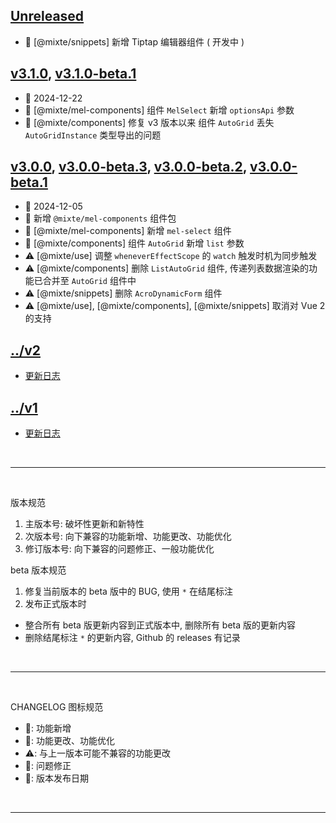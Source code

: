 ## [Unreleased]
  - 🌟 [@mixte/snippets] 新增 Tiptap 编辑器组件 ( 开发中 )

## [v3.1.0], [v3.1.0-beta.1]
  - 📅 2024-12-22
  - 🌟 [@mixte/mel-components] 组件 `MelSelect` 新增 `optionsApi` 参数
  - 🐞 [@mixte/components] 修复 v3 版本以来 组件 `AutoGrid` 丢失 `AutoGridInstance` 类型导出的问题

## [v3.0.0], [v3.0.0-beta.3], [v3.0.0-beta.2], [v3.0.0-beta.1]
  - 📅 2024-12-05
  - 🌟 新增 `@mixte/mel-components` 组件包
  - 🌟 [@mixte/mel-components] 新增 `mel-select` 组件
  - 💄 [@mixte/components] 组件 `AutoGrid` 新增 `list` 参数
  - ⚠️ [@mixte/use] 调整 `wheneverEffectScope` 的 `watch` 触发时机为同步触发
  - ⚠️ [@mixte/components] 删除 `ListAutoGrid` 组件, 传递列表数据渲染的功能已合并至 `AutoGrid` 组件中
  - ⚠️ [@mixte/snippets] 删除 `AcroDynamicForm` 组件
  - ⚠️ [@mixte/use], [@mixte/components], [@mixte/snippets] 取消对 Vue 2 的支持


## [../v2](https://mixte-v2.moomfe.com)
  - [更新日志](https://mixte-v2.moomfe.com/changelog)

## [../v1](https://mixte-v1.moomfe.com)
  - [更新日志](https://mixte-v1.moomfe.com/changelog)

<br>
<hr>
<br>

版本规范

1. 主版本号: 破坏性更新和新特性
2. 次版本号: 向下兼容的功能新增、功能更改、功能优化
3. 修订版本号: 向下兼容的问题修正、一般功能优化

beta 版本规范

1. 修复当前版本的 beta 版中的 BUG, 使用 `*` 在结尾标注
2. 发布正式版本时
  - 整合所有 beta 版更新内容到正式版本中, 删除所有 beta 版的更新内容
  - 删除结尾标注 `*` 的更新内容, Github 的 releases 有记录

<br>
<hr>
<br>

CHANGELOG 图标规范

- 🌟: 功能新增<br>
- 💄: 功能更改、功能优化<br>
- ⚠️: 与上一版本可能不兼容的功能更改<br>
- 🐞: 问题修正<br>
- 📅: 版本发布日期

<br>
<hr>
<br>

[Unreleased]: https://github.com/MoomFE/mixte/compare/v3.1.0...HEAD
[v3.1.0]: https://github.com/MoomFE/mixte/releases/tag/v3.1.0
[v3.1.0-beta.1]: https://github.com/MoomFE/mixte/releases/tag/v3.1.0-beta.1
[v3.0.0]: https://github.com/MoomFE/mixte/releases/tag/v3.0.0
[v3.0.0-beta.3]: https://github.com/MoomFE/mixte/releases/tag/v3.0.0-beta.3
[v3.0.0-beta.2]: https://github.com/MoomFE/mixte/releases/tag/v3.0.0-beta.2
[v3.0.0-beta.1]: https://github.com/MoomFE/mixte/releases/tag/v3.0.0-beta.1